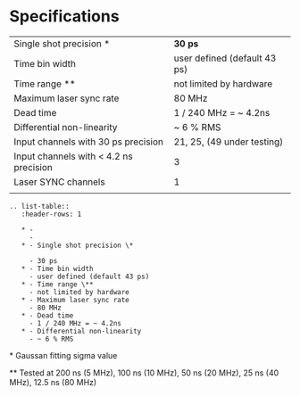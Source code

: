 # Specifications
|                                        |                              |
|----------------------------------------|------------------------------|
| Single shot precision *                | **30 ps**                    |
| Time bin width                         | user defined (default 43 ps) |
| Time range **                          | not limited by hardware      |
| Maximum laser sync rate                | 80 MHz                       |
| Dead time                              | 1 / 240 MHz = ~ 4.2ns        |
| Differential non-linearity             | ~ 6 % RMS                    |
| Input channels with 30 ps precision    | 21, 25, (49 under testing)   |
| Input channels with < 4.2 ns precision | 3                            |
| Laser SYNC channels                    | 1                            |
|                                        |                              |

```{eval-rst}
.. list-table::
   :header-rows: 1

   * -
     -
   * - Single shot precision \*

     - 30 ps
   * - Time bin width
     - user defined (default 43 ps)
   * - Time range \**
     - not limited by hardware
   * - Maximum laser sync rate
     - 80 MHz
   * - Dead time
     - 1 / 240 MHz = ~ 4.2ns
   * - Differential non-linearity
     - ~ 6 % RMS

```

\* Gaussan fitting sigma value

\*\* Tested at 200 ns (5 MHz), 100 ns (10 MHz), 50 ns (20 MHz), 25 ns (40 MHz), 12.5 ns (80 MHz)
